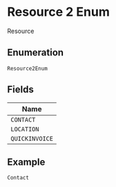 
# Resource 2 Enum

Resource

## Enumeration

`Resource2Enum`

## Fields

| Name |
|  --- |
| `CONTACT` |
| `LOCATION` |
| `QUICKINVOICE` |

## Example

```
Contact
```

